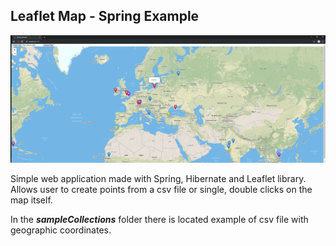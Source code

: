 ## Leaflet Map - Spring Example

![overview](/img/overview.png)

Simple web application made with Spring, Hibernate and Leaflet library. Allows user to create points from a csv file or single, double clicks on the map itself.

In the **_sampleCollections_** folder there is located example of csv file with geographic coordinates.

